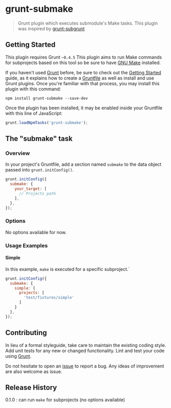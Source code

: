 # grunt-submake

> Grunt plugin which executes submodule's Make tasks.
> This plugin was inspired by [grunt-subgrunt](https://github.com/tusbar/grunt-subgrunt)

## Getting Started
This plugin requires Grunt `~0.4.5`
This plugin aims to run Make commands for subprojects based on this tool so be sure to have [GNU Make](http://www.gnu.org/software/make/) installed.

If you haven't used [Grunt](http://gruntjs.com/) before, be sure to check out the [Getting Started](http://gruntjs.com/getting-started) guide, as it explains how to create a [Gruntfile](http://gruntjs.com/sample-gruntfile) as well as install and use Grunt plugins. Once you're familiar with that process, you may install this plugin with this command:

```shell
npm install grunt-submake --save-dev
```

Once the plugin has been installed, it may be enabled inside your Gruntfile with this line of JavaScript:

```js
grunt.loadNpmTasks('grunt-submake');
```

## The "submake" task

### Overview
In your project's Gruntfile, add a section named `submake` to the data object passed into `grunt.initConfig()`.

```js
grunt.initConfig({
  submake: {
    your_target: [
      // Projects path
    ],
  },
});
```

### Options

No options available for now.

### Usage Examples

#### Simple
In this example, `make` is executed for a specific subproject.`

```js
grunt.initConfig({
  submake: {
    simple: {
      projects: [
        'test/fixtures/simple'
      ]
    }
  },
});
```

## Contributing
In lieu of a formal styleguide, take care to maintain the existing coding style. Add unit tests for any new or changed functionality. Lint and test your code using [Grunt](http://gruntjs.com/).

Do not hesitate to open an [issue](https://github.com/pidupuis/grunt-submake/issues) to report a bug. Any ideas of improvement are also welcome as issue.

## Release History
0.1.0 : can run `make` for subprojects (no options available)
